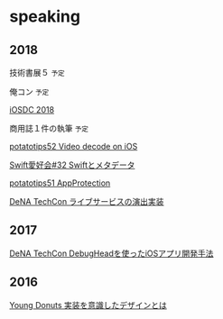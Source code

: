 # speaking


## 2018

技術書展５ `予定`

俺コン `予定`

[iOSDC 2018](https://speakerdeck.com/noppefoxwolf/raibupei-xin-apurifalseaitemuzai-sheng-wometaldeshi-zhuang-surushi-ninatutahua)

商用誌１件の執筆 `予定`

[potatotips52 Video decode on iOS](https://speakerdeck.com/noppefoxwolf/video-decode-on-ios)

[Swift愛好会#32 Swiftとメタデータ](https://speakerdeck.com/noppefoxwolf/swifttometadeta)

[potatotips51 AppProtection](https://speakerdeck.com/noppefoxwolf/iosapurikaravpnjie-sok-falsejian-chu-wosuru)

[DeNA TechCon ライブサービスの演出実装](https://www.slideshare.net/dena_tech/ss-88557943)

## 2017

[DeNA TechCon  DebugHeadを使ったiOSアプリ開発手法](https://www.slideshare.net/dena_tech/debugheadios-denatechcon)

## 2016

[Young Donuts 実装を意識したデザインとは](https://yng-dnts.connpass.com/event/36358/)
